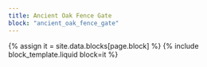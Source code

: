 ```yaml
---
title: Ancient Oak Fence Gate
block: "ancient_oak_fence_gate"
---
```


{% assign it = site.data.blocks[page.block] %}
{% include block_template.liquid block=it %}

